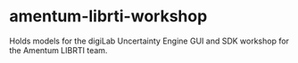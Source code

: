 # amentum-librti-workshop
Holds models for the digiLab Uncertainty Engine GUI and SDK workshop for the Amentum LIBRTI team.
